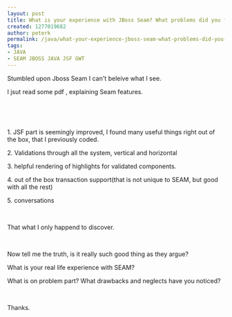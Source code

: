 ```yaml
---
layout: post
title: What is your experience with JBoss Seam? What problems did you find?
created: 1277019682
author: peterk
permalink: /java/what-your-experience-jboss-seam-what-problems-did-you-find
tags:
- JAVA
- SEAM JBOSS JAVA JSF GWT
---
```

<p>Stumbled upon Jboss Seam I can't beleive what I see.</p>
<p>I jsut read some pdf , explaining Seam features.</p>
<p>&nbsp;</p>
<p>&nbsp;</p>
<p>1. JSF part is seemingly improved, I found many useful things right out of the box, that I previously coded. </p>
<p>2. Validations through all the system, vertical and horizontal</p>
<p>3. helpful rendering of highlights for validated components.</p>
<p>4. out of the box transaction support(that is not unique to SEAM, but good with all the rest)</p>
<p>5. conversations</p>
<p>&nbsp;</p>
<p>That what I only happend to discover.</p>
<p>&nbsp;</p>
<p>Now tell me the truth, is it really such good thing as they argue?</p>
<p>What is your real life experience with SEAM?</p>
<p>What is on problem part? What drawbacks and neglects have you noticed?</p>
<p>&nbsp;</p>
<p>Thanks.</p>
<p>&nbsp;</p>
<p>&nbsp;</p>
<p>&nbsp;</p>
